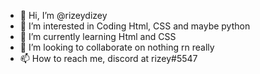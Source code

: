 - 👋 Hi, I’m @rizeydizey
- 👀 I’m interested in Coding Html, CSS and maybe python
- 🌱 I’m currently learning Html and CSS
- 💞️ I’m looking to collaborate on nothing rn really
- 📫 How to reach me, discord at rizey#5547

<!---
rizeydizey/rizeydizey is a ✨ special ✨ repository because its `README.md` (this file) appears on your GitHub profile.
You can click the Preview link to take a look at your changes.
--->
